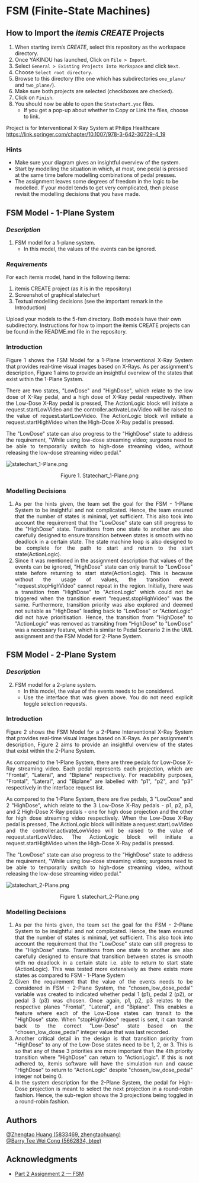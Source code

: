 # FSM (Finite-State Machines)

## How to Import the *itemis CREATE* Projects

1. When starting *itemis CREATE*, select this repository as the workspace directory.
2. Once YAKINDU has launched, Click on `File > Import`.
3. Select `General > Existing Projects Into Workspace` and click `Next`.
4. Choose `Select root directory`.
5. Browse to this directory (the one which has subdirectories `one_plane/` and `two_plane/`).
6. Make sure both projects are selected (checkboxes are checked).
7. Click on `Finish`.
8. You should now be able to open the `Statechart.ysc` files.
   - If you get a pop-up about whether to Copy or Link the files, choose to link.

Project is for Interventional X-Ray System at Philips Healthcare
https://link.springer.com/chapter/10.1007/978-3-642-30729-4_19

### Hints
- Make sure your diagram gives an insightful overview of the system.
- Start by modelling the situation in which, at most, one pedal is pressed at the same time before modelling combinations
of pedal presses.
- The assignment leaves some degrees of freedom in the logic to be modelled. If your model tends to get very complicated,
then please revisit the modelling decisions that you have made.

## FSM Model - 1-Plane System
### *Description*
1. FSM model for a 1-plane system.
   * In this model, the values of the events can be ignored.

### *Requirements*
For each itemis model, hand in the following items:
1. itemis CREATE project (as it is in the repository)
2. Screenshot of graphical statechart
3. Textual modelling decisions (see the important remark in the Introduction)

Upload your models to the 5-fsm directory. Both models have their own subdirectory. Instructions for how to import
the itemis CREATE projects can be found in the README.md file in the repository.

### Introduction
<div style='text-align: justify;'>
Figure 1 shows the FSM Model for a 1-Plane Interventional X-Ray System that provides real-time visual images based 
on X-Rays. As per assignment's description, Figure 1 aims to provide an insightful overview of the states that exist
within the 1-Plane System. 

There are two states, "LowDose" and "HighDose", which relate to the low dose of X-Ray pedal, and a high dose of X-Ray
pedal respectively. When the Low-Dose X-Ray pedal is pressed, The ActionLogic block will initiate a request.startLowVideo
and the controller.activateLowVideo will be raised to the value of request.startLowVideo. The ActionLogic block will
initiate a request.startHighVideo when the High-Dose X-Ray pedal is pressed.

The "LowDose" state can also progress to the "HighDose" state to address the requirement, "While using low-dose streaming
video; surgeons need to be able to temporarily switch to high-dose streaming video, without releasing the low-dose
streaming video pedal."

![statechart_1-Plane.png](statechart_1-Plane.png)
<p align="center">Figure 1. Statechart_1-Plane.png</p>

### Modelling Decisions

1. As per the hints given, the team set the goal for the FSM - 1-Plane System to be insightful and not complicated.
   Hence, the team ensured that the number of states is minimal, yet sufficient. This also took into account the
   requirement that the "LowDose" state can still progress to the "HighDose" state. Transitions from one state to another
   are also carefully designed to ensure transition between states is smooth with no deadlock in a certain state. The
   state machine loop is also designed to be complete for the path to start and return to the start state(ActionLogic).
2. Since it was mentioned in the assignment description that values of the events can be ignored, "HighDose" state can
   only transit to "LowDose" state before returning to start state(ActionLogic). This is because without the usage of 
   values, the transition event "request.stopHighVideo" cannot repeat in the region. Initially, there was a transition
   from "HighDose" to "ActionLogic" which could not be triggered when the transition event "request.stopHighVideo" was
   the same. Furthermore, transition priority was also explored and deemed not suitable as "HighDose" leading back to
   "LowDose" or "ActionLogic" did not have prioritisation. Hence, the transition from "HighDose" to "ActionLogic" was
   removed as transiting from "HighDose" to "LowDose" was a necessary feature, which is similar to Pedal Scenario 2 in
   the UML assignment and the FSM Model for 2-Plane System.

## FSM Model - 2-Plane System
### *Description*
2. FSM model for a 2-plane system.
   * In this model, the value of the events needs to be considered.
   * Use the interface that was given above. You do not need explicit toggle selection requests.

### Introduction
Figure 2 shows the FSM Model for a 2-Plane Interventional X-Ray System that provides real-time visual images based
on X-Rays. As per assignment's description, Figure 2 aims to provide an insightful overview of the states that exist
within the 2-Plane System.

As compared to the 1-Plane System, there are three pedals for Low-Dose X-Ray streaming video. Each pedal represents each
projection, which are "Frontal", "Lateral", and "Biplane" respectively. For readability purposes, "Frontal", "Lateral",
and "Biplane" are labelled with "p1", "p2", and "p3" respectively in the interface request list.

As compared to the 1-Plane System, there are five pedals, 3 "LowDose" and 2 "HighDose", which relate to the 3 Low-Dose 
X-Ray pedals - p1, p2, p3, and 2 High-Dose X-Ray pedals - one for high dose projection and the other for high dose 
streaming video respectively. When the Low-Dose X-Ray pedal is pressed, The ActionLogic block will initiate a 
request.startLowVideo and the controller.activateLowVideo will be raised to the value of request.startLowVideo. The 
ActionLogic block will initiate a request.startHighVideo when the High-Dose X-Ray pedal is pressed.

The "LowDose" state can also progress to the "HighDose" state to address the requirement, "While using low-dose streaming
video; surgeons need to be able to temporarily switch to high-dose streaming video, without releasing the low-dose
streaming video pedal."

![statechart_2-Plane.png](statechart_2-Plane.png)
<p align="center">Figure 1. statechart_2-Plane.png</p>

### Modelling Decisions

1. As per the hints given, the team set the goal for the FSM - 2-Plane System to be insightful and not complicated.
   Hence, the team ensured that the number of states is minimal, yet sufficient. This also took into account the
   requirement that the "LowDose" state can still progress to the "HighDose" state. Transitions from one state to another
   are also carefully designed to ensure that transition between states is smooth with no deadlock in a certain state i.e.
   able to return to start state (ActionLogic). This was tested more extensively as there exists more states as compared
   to FSM - 1-Plane System
2. Given the requirement that the value of the events needs to be considered in FSM - 2-Plane System, the
   "chosen_low_dose_pedal" variable was created to indicated whether pedal 1 (p1), pedal 2 (p2), or pedal 3 (p3) was 
   chosen. Once again, p1, p2, p3 relates to the respective planes "Frontal", "Lateral", and "Biplane". This enables a 
   feature where each of the Low-Dose states can transit to the "HighDose" state. When "stopHighVideo" request is sent, 
   it can transit back to the correct "Low-Dose" state based on the "chosen_low_dose_pedal" integer value that was last
   recorded. 
3. Another critical detail in the design is that transition priority from "HighDose" to any of the Low-Dose states need
   to be 1, 2, or 3. This is so that any of these 3 priorities are more important than the 4th priority transition where
   "HighDose" can return to "ActionLogic". If this is not adhered to, itemis software will have the simulation run and 
   cause "HighDose" to return to "ActionLogic" despite "chosen_low_dose_pedal" integer not being 0.
4. In the system description for the 2-Plane System, the pedal for High-Dose projection is meant to select the next 
   projection in a round-robin fashion. Hence, the sub-region shows the 3 projections being toggled in a round-robin 
   fashion.

## Authors
[@Zhengtao Huang (5833469, zhengtaohuang)]()<br>
[@Barry Tee Wei Cong (5662834, btee)]()

## Acknowledgments
* [Part 2 Assignment 2 — FSM](https://cese.pages.ewi.tudelft.nl/software-systems/part-2/assignments/fsm.html)
</div>